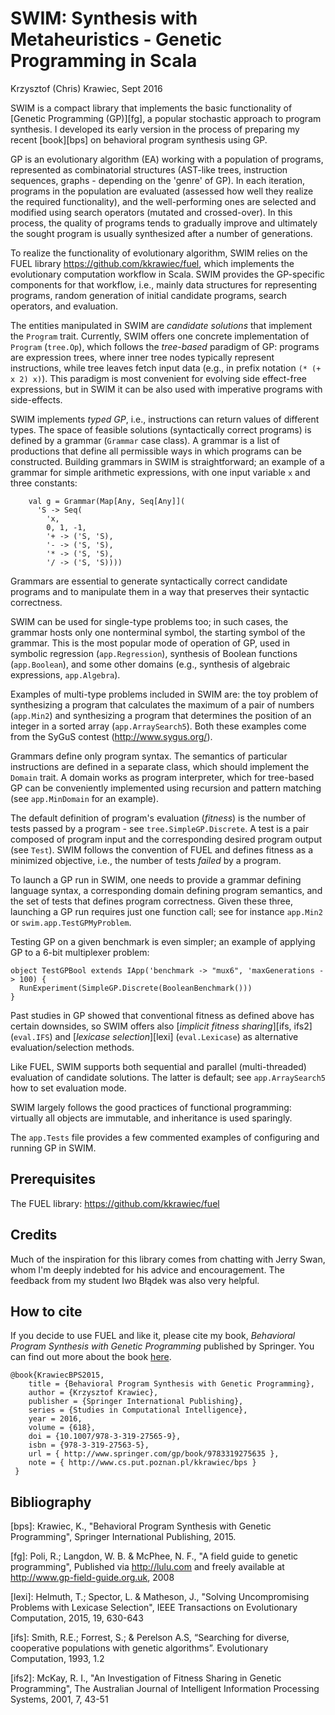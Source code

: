 # SWIM: Synthesis with Metaheuristics - Genetic Programming in Scala

Krzysztof (Chris) Krawiec, <krawiec at cs.put.poznan.pl>
Sept 2016

SWIM is a compact library that implements the basic functionality of [Genetic Programming (GP)][fg], a popular stochastic approach to program synthesis. I developed its early version in the process of preparing my recent [book][bps] on behavioral program synthesis using GP. 

GP is an evolutionary algorithm (EA) working with a population of programs, represented as combinatorial structures (AST-like trees, instruction sequences, graphs - depending on the 'genre' of GP). In each iteration, programs in the population are evaluated (assessed how well they realize the required functionality), and the well-performing ones are selected and modified using search operators (mutated and crossed-over). In this process, the quality of programs tends to gradually improve and ultimately the sought program is usually synthesized after a number of generations. 

To realize the functionality of evolutionary algorithm, SWIM relies on the FUEL library https://github.com/kkrawiec/fuel, which implements the evolutionary computation workflow in Scala. SWIM provides the GP-specific components for that workflow, i.e., mainly data structures for representing programs, random generation of initial candidate programs, search operators, and evaluation.

The entities manipulated in SWIM are *candidate solutions* that implement the `Program` trait. Currently, SWIM offers one concrete implementation of `Program` (`tree.Op`), which follows the *tree-based* paradigm of GP: programs are expression trees, where inner tree nodes typically represent instructions, while tree leaves fetch input data (e.g., in prefix notation `(* (+ x 2) x)`). This paradigm is most convenient for evolving side effect-free expressions, but in SWIM it can be also used with imperative programs with side-effects.

SWIM implements *typed GP*, i.e., instructions can return values of different types. The space of feasible solutions (syntactically correct programs) is defined by a grammar (`Grammar` case class). A grammar is a list of productions that define all permissible ways in which programs can be constructed. Building grammars in SWIM is straightforward; an example of a grammar for simple arithmetic expressions, with one input variable `x` and three constants: 
```
    val g = Grammar(Map[Any, Seq[Any]](
      'S -> Seq(
        'x,
        0, 1, -1,
        '+ -> ('S, 'S),
        '- -> ('S, 'S),
        '* -> ('S, 'S),
        '/ -> ('S, 'S))))
```
Grammars are essential to generate syntactically correct candidate programs and to manipulate them in a way that preserves their syntactic correctness. 

SWIM can be used for single-type problems too; in such cases, the grammar hosts only one nonterminal symbol, the starting symbol of the grammar. This is the most popular mode of operation of GP, used in symbolic regression (`app.Regression`), synthesis of Boolean functions (`app.Boolean`), and some other domains (e.g., synthesis of algebraic expressions, `app.Algebra`). 

Examples of multi-type problems included in SWIM are: the toy problem of synthesizing a program that calculates the maximum of a pair of numbers (`app.Min2`) and synthesizing a program that determines the position of an integer in a sorted array (`app.ArraySearch5`). Both these examples come from the SyGuS contest (http://www.sygus.org/). 

Grammars define only program syntax. The semantics of particular instructions are defined in a separate class, which should implement the `Domain` trait. A domain works as program interpreter, which for tree-based GP can be conveniently implemented using recursion and pattern matching (see `app.MinDomain` for an example).  

The default definition of program's evaluation (*fitness*) is the number of tests passed by a program - see `tree.SimpleGP.Discrete`. A test is a pair composed of program input and the corresponding desired program output (see `Test`). SWIM follows the convention of FUEL and defines fitness as a minimized objective, i.e., the number of tests *failed* by a program. 

To launch a GP run in SWIM, one needs to provide a grammar defining language syntax, a corresponding domain defining program semantics, and the set of tests that defines program correctness. Given these three, launching a GP run requires just one function call; see for instance `app.Min2` or `swim.app.TestGPMyProblem`.

Testing GP on a given benchmark is even simpler; an example of applying GP to a 6-bit multiplexer problem: 
```
object TestGPBool extends IApp('benchmark -> "mux6", 'maxGenerations -> 100) {
  RunExperiment(SimpleGP.Discrete(BooleanBenchmark()))
}
```

Past studies in GP showed that conventional fitness as defined above has certain downsides, so SWIM offers also [*implicit fitness sharing*][ifs, ifs2] (`eval.IFS`) and [*lexicase selection*][lexi] (`eval.Lexicase`) as alternative evaluation/selection methods. 

Like FUEL, SWIM supports both sequential and parallel (multi-threaded) evaluation of candidate solutions. The latter is default; see `app.ArraySearch5` how to set evaluation mode. 

SWIM largely follows the good practices of functional programming: virtually all objects are immutable, and inheritance is used sparingly.  

The `app.Tests` file provides a few commented examples of configuring and running GP in SWIM.  

## Prerequisites

The FUEL library: https://github.com/kkrawiec/fuel 

## Credits

Much of the inspiration for this library comes from chatting with Jerry Swan, whom I'm deeply indebted for his advice and encouragement. The feedback from my student Iwo Błądek was also very helpful.

## How to cite 

If you decide to use FUEL and like it, please cite my book, *Behavioral Program Synthesis with Genetic Programming*  published by Springer. You can find out more about the book [here](http://www.cs.put.poznan.pl/kkrawiec/bps/). 

~~~~~{.bib}
@book{KrawiecBPS2015,
    title = {Behavioral Program Synthesis with Genetic Programming},
    author = {Krzysztof Krawiec},
    publisher = {Springer International Publishing},
    series = {Studies in Computational Intelligence},
    year = 2016,
    volume = {618},
    doi = {10.1007/978-3-319-27565-9},
    isbn = {978-3-319-27563-5},
    url = { http://www.springer.com/gp/book/9783319275635 },
    note = { http://www.cs.put.poznan.pl/kkrawiec/bps }
 }
~~~~~


## Bibliography

[bps]: Krawiec, K., "Behavioral Program Synthesis with Genetic Programming", Springer International Publishing, 2015. 

[fg]: Poli, R.; Langdon, W. B. & McPhee, N. F., "A field guide to genetic programming", Published via http://lulu.com and freely available at http://www.gp-field-guide.org.uk, 2008

[lexi]: Helmuth, T.; Spector, L. & Matheson, J., "Solving Uncompromising Problems with Lexicase Selection", IEEE Transactions on Evolutionary Computation, 2015, 19, 630-643

[ifs]:  Smith, R.E.; Forrest, S.; & Perelson A.S, “Searching for diverse, cooperative populations with genetic algorithms”. Evolutionary Computation, 1993, 1.2 

[ifs2]: McKay, R. I., "An Investigation of Fitness Sharing in Genetic Programming", The Australian Journal of Intelligent Information Processing Systems, 2001, 7, 43-51

